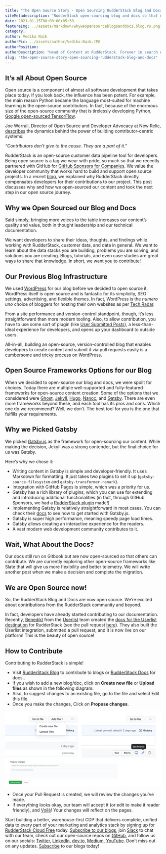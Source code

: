 ```yaml
---
title: "The Open Source Story - Open Sourcing RudderStack Blog and Docs"
siteMetadescription: "RudderStack open-sourcing blog and docs so that developers can contribute to RudderStack blog and documentation via GitHub."
date: 2021-01-15T00:00:00+05:30
featureImg: ../assets/markdown/whyweopensourceblogsanddocs.blog.rs.png
category: 
author: Vedika Naik
authorPic: ../assets/author/Vedika-Naik.JPG
authorPosition: 
authorDescription: "Head of Content at RudderStack. Forever in search of new technologies, trends, and ideas."
slug: "the-open-source-story-open-sourcing-rudderstack-blog-and-docs"
---
```


## It’s all About Open Source

Open source is a component of almost all software development that takes place today. If you look back, the influence has been potent. For example, the main reason Python became the language most-suited for machine learning is the open-source contributors. In fact, because of the enormous size of the open-source community that is tirelessly developing Python, [Google open-sourced TensorFlow](https://www.wired.com/2015/11/google-open-sources-its-artificial-intelligence-engine/). 

Joe Worrall, Director of Open Source and Developer Advocacy at New Relic, [describes](https://blog.newrelic.com/product-news/contributor-centric-systems/) the dynamics behind the power of building contributor-centric systems: 

_“Contributors don’t give to the cause. They are a part of it.”_

RudderStack is an open-source customer data pipeline tool for developers. Being open source is a tag we wear with pride, so much so that we recently partnered with GitHub for [GitHub Sponsors for Companies](https://github.com/sponsors). We value the developer community that works hard to build and support open source projects. In a recent [blog](https://rudderstack.com/blog/RudderStack-gitHub-sponsors-making-open-source-more-sustainable-for-developers), we explained why RudderStack directly compensates developers for their contributions to our project. This post discusses why and how we open-sourced our content and took the next step in our open source journey.



## Why we Open Sourced our Blog and Docs

Said simply, bringing more voices to the table increases our content’s quality and value, both in thought leadership and our technical documentation. 

We want developers to share their ideas, thoughts, and findings while working with RudderStack, customer data, and data in general. We want to learn about the data stacks you are building, problems you are solving, and solutions you are creating. Blogs, tutorials, and even case studies are great ways to share that knowledge.  In short, we want you to contribute!



## Our Previous Blog Infrastructure

We used [WordPress](https://wordpress.org/) for our blog before we decided to open source it. WordPress itself is open source and is fantastic for its simplicity, SEO settings, advertising, and flexible themes. In fact, WordPress is the _numero uno_ choice of bloggers for hosting their own websites as per [Tech Radar](https://www.techradar.com/in/best/cms). 

From a site performance and version-control standpoint, though, it’s less straightforward than more modern tooling. Also, to allow contribution, you have to use some sort of plugin (like [User Submitted Posts](https://wordpress.org/plugins/user-submitted-posts/)), a less-than-ideal experience for developers, and opens up your dashboard to outside users. 

All-in-all, building an open-source, version-controlled blog that enables developers to create content and submit it via pull requests easily is a cumbersome and tricky process on WordPress.



## Open Source Frameworks Options for our Blog

When we decided to open-source our blog and docs, we were spoilt for choices. Today there are multiple well-supported and fully-featured frameworks for open-source content creation. Some of the options that we considered were  [Ghost](https://ghost.org/features/), [Jekyll](https://jekyllrb.com/), [Hugo](https://gohugo.io/), [Nanoc](https://nanoc.ws/), and [Gatsby](https://www.gatsbyjs.com/). There are even more frameworks beyond these,  and each tool has its pros and cons. Which one do we recommend? Well, we don’t. The best tool for you is the one that fulfills your requirements.



## Why we Picked Gatsby

We picked [Gatsby.js](https://www.gatsbyjs.com/docs) as the framework for open-sourcing our content. While making the decision, Jekyll was a strong contender, but the final choice for us was Gatsby. 

Here’s why we chose it:



*   Writing content in Gatsby is simple and developer-friendly. It uses Markdown for formatting. It just takes two plugins to set it up (`gatsby-source-filesystem` and `gatsby-transformer-remark`). 
*   Integration with GitHub Pages is simple, which was a priority for us.
*   Gatsby has a rich library of plugins, which you can use for extending and introducing additional functionalities (in fact, through GitHub Sponsors, we had a [RudderStack plugin](https://www.gatsbyjs.com/plugins/gatsby-plugin-rudderstack/) made!)
*   Implementing Gatsby is relatively straightforward in most cases. You can check their [docs](https://www.gatsbyjs.com/docs/quick-start/) to see how to get started with Gatsby.js.
*   Gatsby is super high performance, meaning speedy page load times.
*   Gatsby allows creating an interactive experience for the readers.
*   A vast modern web development community contributes to it.



## Wait, What About the Docs?

Our docs still run on Gitbook but are now open-sourced so that others can contribute. We are currently exploring other open-source frameworks like Slate that will give us more flexibility and better telemetry. We will write another post when we make a decision and complete the migration. 



## We are Open Source now!

So, the RudderStack Blog and Docs are now open source. We’re excited about contributions from the RudderStack community and beyond. 

In fact, developers have already started contributing to our documentation. Recently, [Benedikt](https://github.com/benedikt) from the [Userlist](https://userlist.com/) team created the [docs for the Userlist destination](https://docs.rudderstack.com/destinations/userlist) for RudderStack (see the pull request [here](https://github.com/rudderlabs/rudderstack-docs/pull/12)). They also built the Userlist integration, submitted a pull request, and it is now live on our platform!  This is the beauty of open source!



## How to Contribute

Contributing to RudderStack is simple!



*   Visit [RudderStack Blog](https://github.com/rudderlabs/rudder-blog/tree/main/content/blog) to contribute to blogs or [RudderStack Docs](https://github.com/rudderlabs/rudderstack-docs) for docs..
*   If you wish to add a new blog/doc, click on **Create new file** or **Upload files** as shown in the following diagram.
*   Also, to suggest changes to an existing file, go to the file and select Edit this file.
*   Once you make the changes, Click on **Propose changes**.




![How to contribute to RudderStack blog and Docs](../assets/markdown/opensourcingbloganddocs.png)




*   Once your Pull Request is created, we will review the changes you’ve made.
*   If everything looks okay, our team will accept it (or edit to make it reader friendly), and [Voilà](https://www.merriam-webster.com/dictionary/voil%C3%A0)! Your changes will reflect on the pages.

Start building a better, warehouse-first CDP that delivers complete, unified data to every part of your marketing and analytics stack by signing up for [RudderStack Cloud Free](https://app.rudderlabs.com/signup?type=freetrial) today. [Subscribe to our blogs](https://rudderstack.com/blog/), join [Slack](https://resources.rudderstack.com/join-rudderstack-slack) to chat with our team, check out our open-source repos on [GitHub](https://github.com/rudderlabs), and follow us on our socials: [Twitter](https://twitter.com/RudderStack), [LinkedIn](https://www.linkedin.com/company/rudderlabs/), [dev.to](http://dev.to/), [Medium](https://rudderstack.medium.com/), [YouTube](https://www.youtube.com/channel/UCgV-B77bV_-LOmKYHw8jvBw). Don’t miss out on any updates. [Subscribe](https://rudderstack.com/blog/) to our blogs today!
